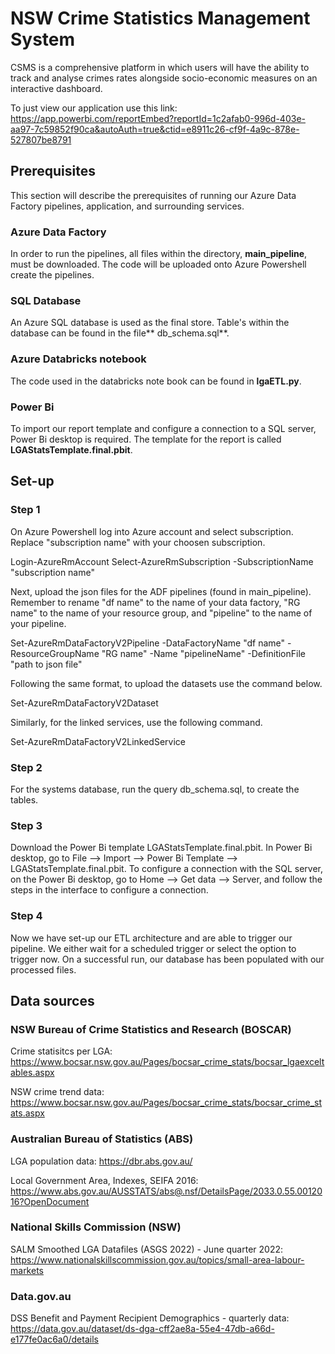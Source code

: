 # NSW Crime Statistics Management System
CSMS is a comprehensive platform in which users will have the ability to track and analyse crimes rates alongside socio-economic measures on an interactive dashboard.

To just view our application use this link: 
https://app.powerbi.com/reportEmbed?reportId=1c2afab0-996d-403e-aa97-7c59852f90ca&autoAuth=true&ctid=e8911c26-cf9f-4a9c-878e-527807be8791

## Prerequisites
This section will describe the prerequisites of running our Azure Data Factory pipelines, application, and surrounding services.
  
### Azure Data Factory
In order to run the pipelines, all files within the directory, **main_pipeline**, must be downloaded. The code will be uploaded onto Azure Powershell create the pipelines.

### SQL Database
An Azure SQL database is used as the final store. Table's within the database can be found in the file** db_schema.sql**.

### Azure Databricks notebook
The code used in the databricks note book can be found in **lgaETL.py**.

### Power Bi
To import our report template and configure a connection to a SQL server, Power Bi desktop is required. The template for the report is called **LGAStatsTemplate.final.pbit**.

## Set-up
### Step 1
On Azure Powershell log into Azure account and select subscription. Replace "subscription name" with your choosen subscription.

Login-AzureRmAccount
Select-AzureRmSubscription -SubscriptionName "subscription name"

Next, upload the json files for the ADF pipelines (found in main_pipeline). Remember to rename "df name" to the name of your data factory, "RG name" to the name of your resource group, and "pipeline" to the name of your pipeline.

Set-AzureRmDataFactoryV2Pipeline -DataFactoryName "df name" -ResourceGroupName "RG name" -Name "pipelineName" -DefinitionFile "path to json file"

Following the same format, to upload the datasets use the command below.

Set-AzureRmDataFactoryV2Dataset 

Similarly, for the linked services, use the following command.

Set-AzureRmDataFactoryV2LinkedService

### Step 2
For the systems database, run the query db_schema.sql, to create the tables. 


### Step 3
Download the Power Bi template  LGAStatsTemplate.final.pbit. In Power Bi desktop, go to File --> Import --> Power Bi Template -->  LGAStatsTemplate.final.pbit. To configure a connection with the SQL server, on the Power Bi desktop, go to Home --> Get data --> Server, and follow the steps in the interface to configure a connection.

### Step 4
Now we have set-up our ETL architecture and are able to trigger our pipeline. We either wait for a scheduled trigger or select the option to trigger now. On a successful run, our database has been populated with our processed files.

## Data sources
### NSW Bureau of Crime Statistics and Research (BOSCAR)
Crime statisitcs per LGA:
https://www.bocsar.nsw.gov.au/Pages/bocsar_crime_stats/bocsar_lgaexceltables.aspx

NSW crime trend data:
https://www.bocsar.nsw.gov.au/Pages/bocsar_crime_stats/bocsar_crime_stats.aspx

### Australian Bureau of Statistics (ABS)

LGA population data:
https://dbr.abs.gov.au/

Local Government Area, Indexes, SEIFA 2016:
https://www.abs.gov.au/AUSSTATS/abs@.nsf/DetailsPage/2033.0.55.0012016?OpenDocument

### National Skills Commission (NSW)
SALM Smoothed LGA Datafiles (ASGS 2022) - June quarter 2022:
https://www.nationalskillscommission.gov.au/topics/small-area-labour-markets

### Data.gov.au
DSS Benefit and Payment Recipient Demographics - quarterly data:
https://data.gov.au/dataset/ds-dga-cff2ae8a-55e4-47db-a66d-e177fe0ac6a0/details


